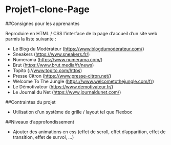 # Projet1-clone-Page

##Consignes pour les apprenantes

Reproduire en HTML / CSS l’interface de la page d’accueil d’un site web parmis la liste suivante : 

- Le Blog du Modérateur (https://www.blogdumoderateur.com/)
- Sneakers (https://www.sneakers.fr/)
- Numerama (https://www.numerama.com/) 
- Brut (https://www.brut.media/fr/news)
- Topito (://www.topito.com/https) 
- Presse Citron (https://www.presse-citron.net/)
- Welcome To The Jungle (https://www.welcometothejungle.com/fr) 
- Le Démotivateur (https://www.demotivateur.fr/)
- Le Journal du Net (https://www.journaldunet.com/) 

##Contraintes du projet

- Utilisation d'un système de grille / layout tel que Flexbox

##Niveaux d’approfondissement
- Ajouter des animations en css (effet de scroll, effet d’apparition, effet de transition, effet de survol, …)
